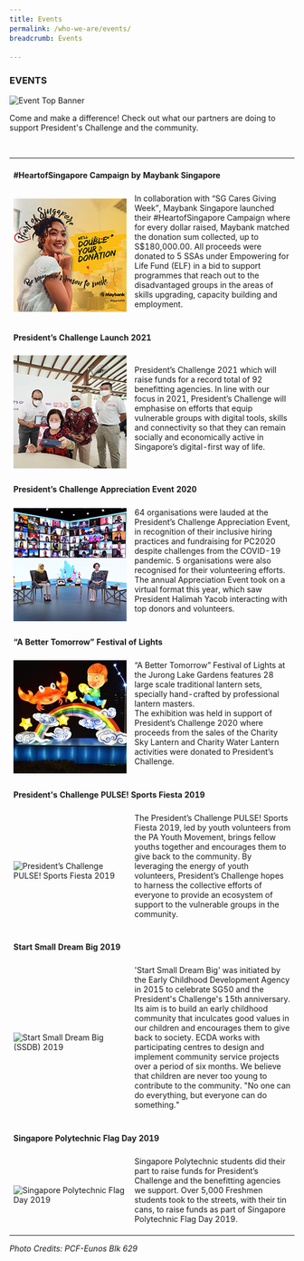 ```yaml
---
title: Events
permalink: /who-we-are/events/
breadcrumb: Events

---
```



### EVENTS

![Event Top Banner](/images/event-top-banner.jpg "Event Top Banner")

Come and make a difference! Check out what our partners are doing to support President's Challenge and the community.


<table width="100%" cellpadding="10px" cellspacing="10px">
    <tr><td colspan="2"  id="tag7"><h4>#HeartofSingapore Campaign by Maybank Singapore </h4></td></tr>
<tr><td width="200px" > <img src="/images/MB_Banner_FA.jpg" alt="#HeartofSingapore Campaign by Maybank Singapore" style="width:200px"></td>
<td>In collaboration with “SG Cares Giving Week”, Maybank Singapore launched their #HeartofSingapore Campaign where for every dollar raised, Maybank matched the donation sum collected, up to S$180,000.00.
 All proceeds were donated to 5 SSAs under Empowering for Life Fund (ELF) in a bid to support programmes that reach out to the disadvantaged groups in the areas of skills upgrading, capacity building and employment.<BR><BR></td></tr>
  <tr><td colspan="2"  id="tag6"><h4>President’s Challenge Launch 2021 </h4></td></tr>
<tr><td width="200px" > <img src="/images/e_event7.jpg" alt="President’s Challenge Launch 2021" style="width:200px"></td>
<td>President’s Challenge 2021 which will raise funds for a record total of 92 benefitting agencies. In line with our focus in 2021, President’s Challenge will emphasise on efforts that equip vulnerable groups with digital tools, skills and connectivity so that they can remain socially and economically active in Singapore’s digital-first way of life.<BR><BR></td></tr>
 <tr><td colspan="2"  id="tag5"><h4>President’s Challenge Appreciation Event 2020 </h4></td></tr>
<tr><td width="200px" > <img src="/images/e_event5.jpg" alt="President’s Challenge Appreciation Event 2020" style="width:200px"></td>
<td>64 organisations were lauded at the President’s Challenge Appreciation Event, in recognition of their inclusive hiring practices and fundraising for PC2020 despite challenges from the COVID-19 pandemic. 5 organisations were also recognised for their volunteering efforts.<BR>
The annual Appreciation Event took on a virtual format this year, which saw President Halimah Yacob interacting with top donors and volunteers.<BR><BR></td></tr>
 <tr><td colspan="2" id="tag4"><h4>“A Better Tomorrow” Festival of Lights </h4></td></tr>
 <tr><td width="200px" > <img src="/images/e_event6.jpg" alt="“A Better Tomorrow” Festival of Lights" style="width:200px"></td>
<td>“A Better Tomorrow” Festival of Lights at the Jurong Lake Gardens features 28 large scale traditional lantern sets, specially hand-crafted by professional lantern masters.<BR>
The exhibition was held in support of President’s Challenge 2020 where proceeds from the sales of the Charity Sky Lantern and Charity Water Lantern activities were donated to President’s Challenge.<BR><BR></td></tr> 
 <tr><td colspan="2" id="tag3"><h4>President's Challenge PULSE! Sports Fiesta 2019 </h4></td></tr>
 <tr><td width="200px" > <img src="/images/e_event1.jpg" alt="President’s Challenge PULSE! Sports Fiesta 2019" style="width:200px"></td>
<td>The President’s Challenge PULSE! Sports Fiesta 2019, led by youth volunteers from the PA Youth Movement, brings fellow youths together and encourages them to give back to the community. By leveraging the energy of youth volunteers, President’s Challenge hopes to harness the collective efforts of everyone to provide an ecosystem of support to the vulnerable groups in the community.<BR><BR></td></tr> 
 <tr><td colspan="2" id="tag2"><h4>Start Small Dream Big 2019 </h4></td></tr>
<tr><td width="200px"  > <img src="/images/e_event2.jpg" alt="Start Small Dream Big (SSDB) 2019" style="width:200px"> </td>
<td>'Start Small Dream Big' was initiated by the Early Childhood Development Agency in 2015 to celebrate SG50 and the President's Challenge's 15th anniversary. Its aim is to build an early childhood community that inculcates good values in our children and encourages them to give back to society. ECDA works with participating centres to design and implement community service projects over a period of six months. We believe that children are never too young to contribute to the community. "No one can do everything, but everyone can do something." <BR><BR></td></tr> 
 <tr><td colspan="2"  id="tag1"><h4>Singapore Polytechnic Flag Day 2019 </h4></td></tr>
<tr><td width="200px" > <img src="/images/e_event4.jpg" alt="Singapore Polytechnic Flag Day 2019" style="width:200px"></td>
<td>Singapore Polytechnic students did their part to raise funds for President’s Challenge and the benefitting agencies we support. Over 5,000 Freshmen students took to the streets, with their tin cans, to raise funds as part of Singapore Polytechnic Flag Day 2019.   <BR><BR></td></tr></table>
 
 <h7><i>Photo Credits: *PCF-Eunos Blk 629*</i></h7>
